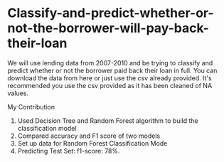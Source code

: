 # Classify-and-predict-whether-or-not-the-borrower-will-pay-back-their-loan
We will use lending data from 2007-2010 and be trying to classify and predict whether or not the borrower paid back their loan in full. You can download the data from here or just use the csv already provided. It's recommended you use the csv provided as it has been cleaned of NA values.


My Contribution 

1.  Used Decision Tree and Random Forest algorithm to build the classification model
2.  Compared accuracy and F1 score of two models
3.  Set up data for Random Forest Classification Mode
4.  Predicting Test Set: f1-score: 78%.
